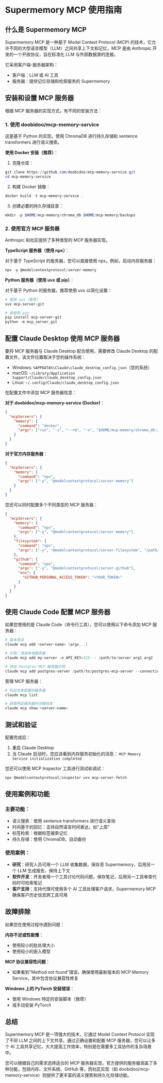 # Supermemory MCP 使用指南

## 什么是 Supermemory MCP

Supermemory MCP 是一种基于 Model Context Protocol (MCP) 的技术，它允许不同的大型语言模型（LLM）之间共享上下文和记忆。MCP 是由 Anthropic 开发的一个开放协议，旨在标准化 LLM 与外部数据源的连接。

它采用客户端-服务器架构：
- 客户端：LLM 或 AI 工具
- 服务器：提供记忆存储和检索服务的 Supermemory

## 安装和设置 MCP 服务器

根据 MCP 服务器的实现方式，有不同的安装方法：

### 1. 使用 doobidoo/mcp-memory-service

这是基于 Python 的实现，使用 ChromaDB 进行持久存储和 sentence transformers 进行语义搜索。

**使用 Docker 安装（推荐）**：

1. 克隆仓库：
```powershell
git clone https://github.com/doobidoo/mcp-memory-service.git
cd mcp-memory-service
```

2. 构建 Docker 镜像：
```powershell
docker build -t mcp-memory-service .
```

3. 创建必要的持久存储目录：
```powershell
mkdir -p $HOME/mcp-memory/chroma_db $HOME/mcp-memory/backups
```

### 2. 使用官方 MCP 服务器

Anthropic 和社区提供了多种类型的 MCP 服务器实现。

**TypeScript 服务器（使用 npx）**：

对于基于 TypeScript 的服务器，您可以直接使用 npx。例如，启动内存服务器：
```powershell
npx -y @modelcontextprotocol/server-memory
```

**Python 服务器（使用 uvx 或 pip）**：

对于基于 Python 的服务器，推荐使用 uvx 以简化设置：
```powershell
# 使用 uvx（推荐）
uvx mcp-server-git

# 或使用 pip
pip install mcp-server-git
python -m mcp_server_git
```

## 配置 Claude Desktop 使用 MCP 服务器

要将 MCP 服务器与 Claude Desktop 配合使用，需要修改 Claude Desktop 的配置文件，该文件位置取决于您的操作系统：

- Windows: `%APPDATA%\Claude\claude_desktop_config.json`（您的系统）
- macOS: `~/Library/Application Support/Claude/claude_desktop_config.json`
- Linux: `~/.config/Claude/claude_desktop_config.json`

在配置文件中添加 MCP 服务器信息：

**对于 doobidoo/mcp-memory-service (Docker)**：
```json
{
  "mcpServers": {
    "memory": {
      "command": "docker",
      "args": ["run", "-i", "--rm", "-v", "$HOME/mcp-memory/chroma_db:/app/chroma_db", "-v", "$HOME/mcp-memory/backups:/app/backups", "mcp-memory-service"]
    }
  }
}
```

**对于官方内存服务器**：
```json
{
  "mcpServers": {
    "memory": {
      "command": "npx",
      "args": ["-y", "@modelcontextprotocol/server-memory"]
    }
  }
}
```

您还可以同时配置多个不同类型的 MCP 服务器：
```json
{
  "mcpServers": {
    "memory": {
      "command": "npx",
      "args": ["-y", "@modelcontextprotocol/server-memory"]
    },
    "filesystem": {
      "command": "npx",
      "args": ["-y", "@modelcontextprotocol/server-filesystem", "/path/to/allowed/files"]
    },
    "github": {
      "command": "npx",
      "args": ["-y", "@modelcontextprotocol/server-github"],
      "env": {
        "GITHUB_PERSONAL_ACCESS_TOKEN": "<YOUR_TOKEN>"
      }
    }
  }
}
```

## 使用 Claude Code 配置 MCP 服务器

如果您使用的是 Claude Code（命令行工具），您可以使用以下命令添加 MCP 服务器：

```powershell
# 基本语法
claude mcp add <server-name> [args...]

# 示例：添加本地服务器
claude mcp add my-server -e API_KEY=123 -- /path/to/server arg1 arg2

# 添加 Postgres MCP 服务器示例
claude mcp add postgres-server /path/to/postgres-mcp-server --connection-string "postgresql://user:pass@localhost:5432/mydb"
```

管理 MCP 服务器：
```powershell
# 列出所有配置的服务器
claude mcp list

# 获取特定服务器的详细信息
claude mcp show <server-name>
```

## 测试和验证

配置完成后：

1. 重启 Claude Desktop
2. 当 Claude 启动时，您应该看到内存服务初始化的消息：
   `MCP Memory Service initialization completed`

您还可以使用 MCP Inspector 工具进行测试和调试：
```powershell
npx @modelcontextprotocol/inspector uvx mcp-server-fetch
```

## 使用案例和功能

### 主要功能：

- 语义搜索：使用 sentence transformers 进行语义查询
- 时间基于的回忆：支持自然语言时间表达，如"上周"
- 标签检索：根据标签搜索记忆
- 持久存储：使用 ChromaDB，自动备份

### 使用案例：

- **研究**：研究人员可用一个 LLM 收集数据，保存至 Supermemory，后用另一个 LLM 生成报告，保持上下文
- **软件开发**：开发者用一个工具讨论代码问题，保存笔记，后用另一工具审查代码时可检索笔记
- **客户支持**：支持代理可使用多个 AI 工具处理客户请求，Supermemory MCP 确保客户历史信息跨工具可用

## 故障排除

如果您在使用过程中遇到问题：

**内存不足或性能慢**：
- 使用较小的批处理大小
- 使用较小的嵌入模型

**MCP 协议兼容性问题**：
- 如果看到"Method not found"错误，确保使用最新版本的 MCP Memory Service，其中包含协议兼容性修复

**Windows 上的 PyTorch 安装错误**：
- 使用 Windows 特定的安装脚本（推荐）
- 或手动安装 PyTorch

## 总结

Supermemory MCP 是一项强大的技术，它通过 Model Context Protocol 实现了不同 LLM 之间的上下文共享。通过正确设置和配置 MCP 服务器，您可以让多个 AI 工具共享记忆，大大提高工作效率，特别是在需要多工具协作的复杂场景中。

您可以根据自己的需求选择适合的 MCP 服务器实现，官方提供的服务器涵盖了多种功能，包括内存、文件系统、GitHub 等，而社区实现（如 doobidoo/mcp-memory-service）则提供了更丰富的语义搜索和持久化存储功能。 